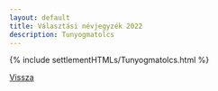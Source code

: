 ```yaml
---
layout: default
title: Választási névjegyzék 2022
description: Tunyogmatolcs
---
```


{% include settlementHTMLs/Tunyogmatolcs.html %}

[Vissza](./)